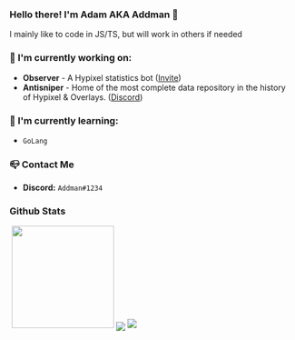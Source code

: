 ### Hello there! I'm Adam AKA Addman 👋

I mainly like to code in JS/TS, but will work in others if needed

### 🔭 I'm currently working on:
- **Observer** - A Hypixel statistics bot ([Invite](https://discord.com/api/oauth2/authorize?client_id=813718772908163082&permissions=379968&scope=bot%20applications.commands))
- **Antisniper** - Home of the most complete data repository in the history of Hypixel & Overlays. ([Discord](https://discord.gg/antisniper))


### 🌱 I'm currently learning:
* `GoLang`

### 📪 Contact Me
- **Discord:** `Addman#1234`

### Github Stats
<img src="https://komarev.com/ghpvc/?username=AddmanMinecraft&color=64DFDF" alt="">
<img height="180em" src="https://github-readme-stats.vercel.app/api?username=AddmanMinecraft&count_private=true&show_icons=true&theme=radical" />
<img align="center" src="https://github-readme-stats.vercel.app/api/top-langs/?username=AddmanMinecraft&show_icons=true&theme=radical" />

<img src="https://api.status.gg/discord/351132215700357131?theme%5Bbackground%5D%5Bprimary%5D=874e5b&theme%5Bbackground%5D%5Bsecondary%5D=4b283b"/>
